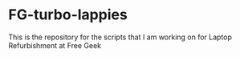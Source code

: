 # FG-turbo-lappies
This is the repository for the scripts that I am working on for Laptop Refurbishment at Free Geek
